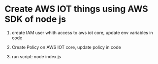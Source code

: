 # Create AWS IOT things using AWS SDK of node js

1. create IAM user whith access to aws iot core, update env variables in code

2. Create Policy on AWS IOT core, update policy in code

3. run script: node index.js

